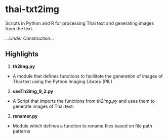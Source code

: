 thai-txt2img
============

Scripts in Python and R for processing Thai text and generating images from the text. 

_...Under Construction..._

Highlights
------------

1. **th2img.py**  
 * A module that defines functions to facilitate the generation of images of Thai text using the Python Imaging Library (PIL)
2. **useTh2img\_9\_2.py**  
 * A Script that imports the functions from _th2img.py_ and uses them to generate images of Thai text.
3. **renamer.py**
 * Module which defines a function to rename files based on file path patterns
